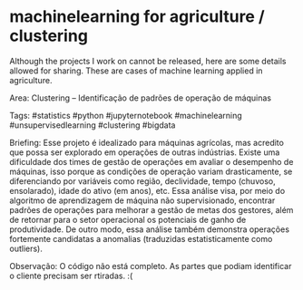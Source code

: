 # machinelearning for agriculture / clustering
Although the projects I work on cannot be released, here are some details allowed for sharing. These are cases of machine learning applied in agriculture.

Area:
Clustering – Identificação de padrões de operação de máquinas

Tags:
#statistics #python #jupyternotebook #machinelearning #unsupervisedlearning #clustering #bigdata

Briefing:
Esse projeto é idealizado para máquinas agrícolas, mas acredito que possa ser explorado em operações de outras indústrias.
Existe uma dificuldade dos times de gestão de operações em avaliar o desempenho de máquinas, isso porque as condições de operação variam drasticamente, se diferenciando por variáveis como região, declividade, tempo (chuvoso, ensolarado), idade do ativo (em anos), etc.
Essa análise visa, por meio do algoritmo de aprendizagem de máquina não supervisionado, encontrar padrões de operações para melhorar a gestão de metas dos gestores, além de retornar para o setor operacional os potenciais de ganho de produtividade. De outro modo, essa análise também demonstra operações fortemente candidatas a anomalias (traduzidas estatisticamente como outliers).

Observação:
O código não está completo. As partes que podiam identificar o cliente precisam ser rtiradas. :(
